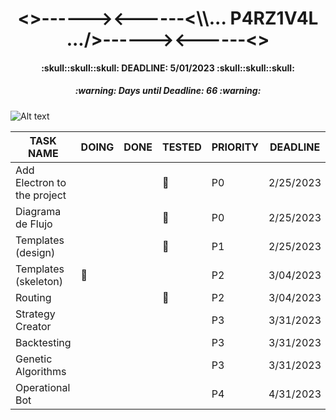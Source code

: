 <h1 align="center"><>------><------<\\... P4RZ1V4L .../>------><------<></h1>
<h4 align="center">:skull::skull::skull: DEADLINE: 5/01/2023 :skull::skull::skull:</h4>
<!-- Days until deadline updated at 2/23/2023 -->
<h5 align="center">:warning: Days until Deadline: 66 :warning:</h5>

![Alt text](https://www.gamersglobal.de/sites/gamersglobal.de/files/galerie/280/VirtuaVerse_03.jpg "p4rz1v4l")

<div align="center">

| TASK NAME                   | DOING     | DONE | TESTED    | PRIORITY | DEADLINE  |
| --------------------------- | --------- | ---- | --------- | -------- | --------- |
| Add Electron to the project |           |      | :trident: | P0       | 2/25/2023 |
| Diagrama de Flujo           |           |      | :trident: | P0       | 2/25/2023 |
| Templates (design)          |           |      | :trident: | P1       | 2/25/2023 |
| Templates (skeleton)        | :trident: |      |           | P2       | 3/04/2023 |
| Routing                     |           |      | :trident: | P2       | 3/04/2023 |
| Strategy Creator            |           |      |           | P3       | 3/31/2023 |
| Backtesting                 |           |      |           | P3       | 3/31/2023 |
| Genetic Algorithms          |           |      |           | P3       | 3/31/2023 |
| Operational Bot             |           |      |           | P4       | 4/31/2023 |

</div>

